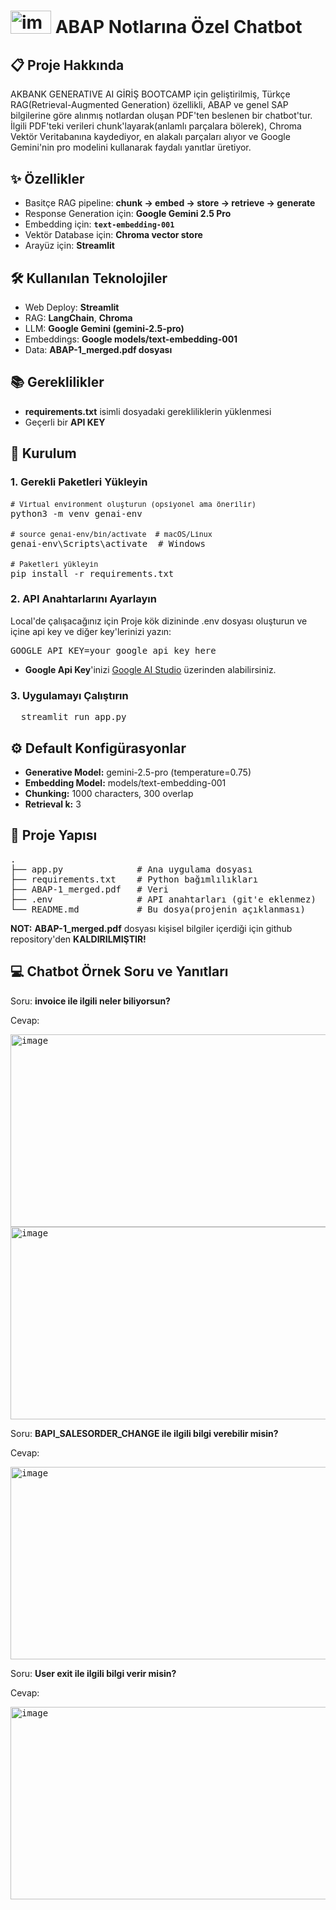 # <img width="65" height="36.4" alt="image" src="https://github.com/user-attachments/assets/2138fb1a-a5c5-45d2-b174-068558b5d206" /> ABAP Notlarına Özel Chatbot
## 📋 Proje Hakkında

AKBANK GENERATIVE AI GİRİŞ BOOTCAMP için geliştirilmiş, Türkçe RAG(Retrieval-Augmented Generation) özellikli, ABAP ve genel SAP bilgilerine göre alınmış notlardan oluşan PDF'ten beslenen bir chatbot'tur. İlgili PDF'teki verileri chunk'layarak(anlamlı parçalara bölerek), Chroma Vektör Veritabanına kaydediyor, en alakalı parçaları alıyor ve Google Gemini'nin pro modelini kullanarak faydalı yanıtlar üretiyor.

## ✨ Özellikler
* Basitçe RAG pipeline: **chunk → embed → store → retrieve → generate**
* Response Generation için: **Google Gemini 2.5 Pro**
* Embedding için: **`text-embedding-001`**
* Vektör Database için: **Chroma vector store**
* Arayüz için: **Streamlit**

## 🛠️ Kullanılan Teknolojiler
* Web Deploy: **Streamlit**
* RAG: **LangChain**, **Chroma**
* LLM: **Google Gemini (gemini-2.5-pro)**
* Embeddings: **Google models/text-embedding-001**
* Data: **ABAP-1_merged.pdf dosyası**

## 📚 Gereklilikler
* **requirements.txt** isimli dosyadaki gerekliliklerin yüklenmesi
* Geçerli bir **API KEY**

## 🚀 Kurulum
### 1. Gerekli Paketleri Yükleyin
<pre>
<small># Virtual environment oluşturun (opsiyonel ama önerilir)</small> 
python3 -m venv genai-env
  
<small># source genai-env/bin/activate  # macOS/Linux</small> 
genai-env\Scripts\activate  # Windows

<small># Paketleri yükleyin</small> 
pip install -r requirements.txt
</pre>

### 2. API Anahtarlarını Ayarlayın
Local'de çalışacağınız için Proje kök dizininde .env dosyası oluşturun ve içine api key ve diğer key'lerinizi yazın:
<pre>
GOOGLE_API_KEY=your_google_api_key_here
</pre>

* **Google Api Key**'inizi [Google AI Studio](https://makersuite.google.com/app/apikey) üzerinden alabilirsiniz.

### 3. Uygulamayı Çalıştırın
<pre>
  streamlit run app.py
</pre>

## ⚙️ Default Konfigürasyonlar
* **Generative Model:** gemini-2.5-pro (temperature=0.75)
* **Embedding Model:** models/text-embedding-001
* **Chunking:** 1000 characters, 300 overlap
* **Retrieval k:** 3

## 📁 Proje Yapısı
<pre>
.
├── app.py              # Ana uygulama dosyası
├── requirements.txt    # Python bağımlılıkları
├── ABAP-1_merged.pdf   # Veri
├── .env                # API anahtarları (git'e eklenmez)
└── README.md           # Bu dosya(projenin açıklanması)
</pre>
**NOT:** **ABAP-1_merged.pdf** dosyası kişisel bilgiler içerdiği için github repository'den **KALDIRILMIŞTIR!**

## 💻 Chatbot Örnek Soru ve Yanıtları
Soru: **invoice ile ilgili neler biliyorsun?**

Cevap:
<pre>
<img align="left" width="600" height="308" alt="image" src="https://github.com/user-attachments/assets/0566909c-c495-4438-ad9d-39453bcd95a3" />
<br></br>
<img align="left" width="600" height="308" alt="image" src="https://github.com/user-attachments/assets/5720c1bf-a867-46d5-b490-abdcbbfd6b58" />
</pre>

Soru: **BAPI_SALESORDER_CHANGE ile ilgili bilgi verebilir misin?**

Cevap:
<pre>
<img align="left" width="600" height="308" alt="image" src="https://github.com/user-attachments/assets/709fb1b4-329a-4778-a580-5054121b8835" />
</pre>

Soru: **User exit ile ilgili bilgi verir misin?**

Cevap:
<pre>
<img align="left" width="600" height="308" alt="image" src="https://github.com/user-attachments/assets/7f4fb4da-ed8f-4dfe-922a-05f3cb9d93eb" />
</pre>
